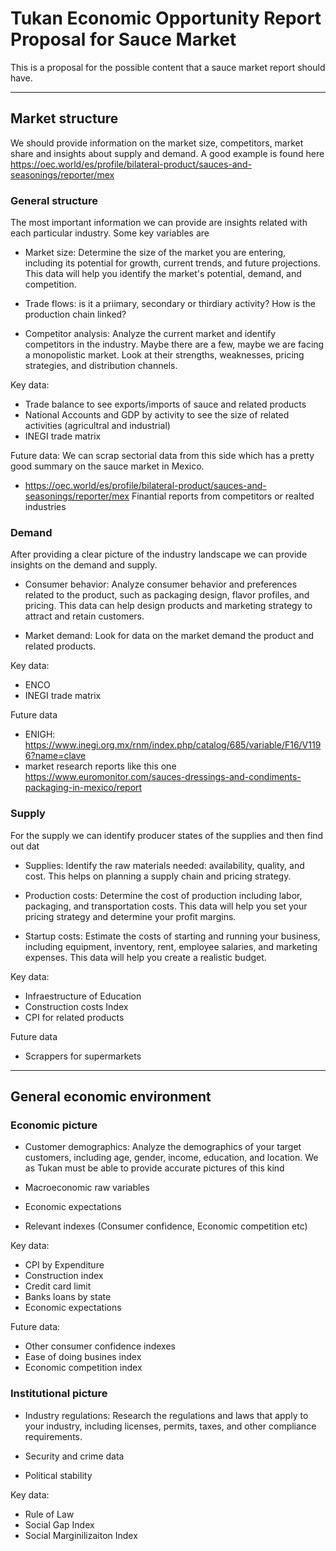 # Tukan Economic Opportunity Report Proposal for Sauce Market

This is a proposal for the possible content that a sauce market report should have.

___

## Market structure

We should provide information on the market size, competitors, market share and insights about supply and demand. A good example is found here https://oec.world/es/profile/bilateral-product/sauces-and-seasonings/reporter/mex

### General structure

The most important information we can provide are insights related with each particular industry. Some key variables are

+ Market size: Determine the size of the market you are entering, including its potential for growth, current trends, and future projections. This data will help you identify the market's potential, demand, and competition.

+ Trade flows: is it a priimary, secondary or thirdiary activity? How is the production chain linked?

+ Competitor analysis: Analyze the current market and identify  competitors in the industry. Maybe there are a few, maybe we are facing a monopolistic market. Look at their strengths, weaknesses, pricing strategies, and distribution channels.

Key data:
+ Trade balance to see exports/imports of sauce and related products
+ National Accounts and GDP by activity to see the size of related activities (agricultral and industrial)
+ INEGI trade matrix

Future data:
We can scrap sectorial data from this side which has a pretty good summary on the sauce market in Mexico.
+ https://oec.world/es/profile/bilateral-product/sauces-and-seasonings/reporter/mex
Finantial reports from competitors or realted industries

### Demand

After providing a clear picture of the industry landscape we can provide insights on the demand and supply.

+ Consumer behavior: Analyze consumer behavior and preferences related to the product, such as packaging design, flavor profiles, and pricing. This data can help design products and marketing strategy to attract and retain customers.

+ Market demand: Look for data on the market demand the product and related products.


Key data:
+ ENCO
+ INEGI trade matrix


Future data
+ ENIGH: https://www.inegi.org.mx/rnm/index.php/catalog/685/variable/F16/V1196?name=clave
+ market research reports like this one https://www.euromonitor.com/sauces-dressings-and-condiments-packaging-in-mexico/report



### Supply

For the supply we can identify producer states of the supplies and then find out dat

+ Supplies: Identify the raw materials needed: availability, quality, and cost. This helps on planning a supply chain and pricing strategy.

+ Production costs: Determine the cost of production including labor, packaging, and transportation costs. This data will help you set your pricing strategy and determine your profit margins.

+ Startup costs: Estimate the costs of starting and running your business, including equipment, inventory, rent, employee salaries, and marketing expenses. This data will help you create a realistic budget.

Key data:

+ Infraestructure of Education
+ Construction costs Index
+ CPI for related products

Future data

+ Scrappers for supermarkets

___

## General economic environment

### Economic picture

+ Customer demographics: Analyze the demographics of your target customers, including age, gender, income, education, and location. We as Tukan must be able to provide accurate pictures of this kind

+ Macroeconomic raw variables

+ Economic expectations

+ Relevant indexes (Consumer confidence, Economic competition etc)

Key data:

+ CPI by Expenditure
+ Construction index
+ Credit card limit
+ Banks loans by state
+ Economic expectations

Future data:

+ Other consumer confidence indexes
+ Ease of doing busines index
+ Economic competition index

### Institutional picture

+ Industry regulations: Research the regulations and laws that apply to your industry, including licenses, permits, taxes, and other compliance requirements.

+ Security and crime data

+ Political stability

Key data: 

+ Rule of Law
+ Social Gap Index
+ Social Marginilizaiton Index

